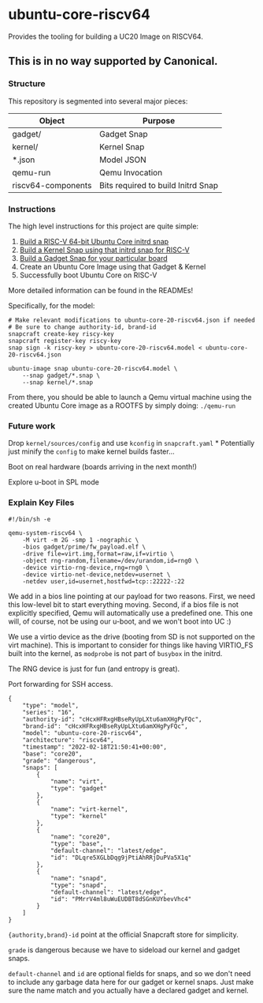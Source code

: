 # ubuntu-core-riscv64
Provides the tooling for building a UC20 Image on RISCV64.

## This is in no way supported by Canonical.


### Structure

This repository is segmented into several major pieces:

| Object             | Purpose                            |
|--------------------|------------------------------------|
| gadget/            | Gadget Snap                        |
| kernel/            | Kernel Snap                        |
| \*.json            | Model JSON                         |
| qemu-run           | Qemu Invocation                    |
| riscv64-components | Bits required to build Initrd Snap |


### Instructions

The high level instructions for this project are quite simple:
1) [Build a RISC-V 64-bit Ubuntu Core initrd snap](riscv64-components/README.md)
2) [Build a Kernel Snap using that initrd snap for RISC-V](kernel/README.md)
3) [Build a Gadget Snap for your particular board](gadget/README.md)
4) Create an Ubuntu Core Image using that Gadget & Kernel
5) Successfully boot Ubuntu Core on RISC-V

More detailed information can be found in the READMEs!

Specifically, for the model:

```
# Make relevant modifications to ubuntu-core-20-riscv64.json if needed
# Be sure to change authority-id, brand-id
snapcraft create-key riscy-key
snapcraft register-key riscy-key
snap sign -k riscy-key > ubuntu-core-20-riscv64.model < ubuntu-core-20-riscv64.json

ubuntu-image snap ubuntu-core-20-riscv64.model \
    --snap gadget/*.snap \
    --snap kernel/*.snap
```

From there, you should be able to launch a Qemu virtual machine using the
created Ubuntu Core image as a ROOTFS by simply doing:
`./qemu-run`


### Future work

Drop `kernel/sources/config` and use `kconfig` in `snapcraft.yaml`
    * Potentially just minify the `config` to make kernel builds faster...

Boot on real hardware (boards arriving in the next month!)

Explore u-boot in SPL mode


### Explain Key Files
```
#!/bin/sh -e

qemu-system-riscv64 \
    -M virt -m 2G -smp 1 -nographic \
    -bios gadget/prime/fw_payload.elf \
    -drive file=virt.img,format=raw,if=virtio \
    -object rng-random,filename=/dev/urandom,id=rng0 \
    -device virtio-rng-device,rng=rng0 \
    -device virtio-net-device,netdev=usernet \
    -netdev user,id=usernet,hostfwd=tcp::22222-:22
```

We add in a bios line pointing at our payload for two reasons. First, we need
this low-level bit to start everything moving. Second, if a bios file is not
explicitly specified, Qemu will automatically use a predefined one. This one
will, of course, not be using our u-boot, and we won't boot into UC :)

We use a virtio device as the drive (booting from SD is not supported on the
virt machine). This is important to consider for things like having VIRTIO_FS
built into the kernel, as `modprobe` is not part of `busybox` in the initrd.

The RNG device is just for fun (and entropy is great).

Port forwarding for SSH access.


```
{
    "type": "model",
    "series": "16",
    "authority-id": "cHcxHFRxgHBseRyUpLXtu6amXHgPyFQc",
    "brand-id": "cHcxHFRxgHBseRyUpLXtu6amXHgPyFQc",
    "model": "ubuntu-core-20-riscv64",
    "architecture": "riscv64",
    "timestamp": "2022-02-18T21:50:41+00:00",
    "base": "core20",
    "grade": "dangerous",
    "snaps": [
        {
            "name": "virt",
            "type": "gadget"
        },
        {
            "name": "virt-kernel",
            "type": "kernel"
        },
        {
            "name": "core20",
            "type": "base",
            "default-channel": "latest/edge",
            "id": "DLqre5XGLbDqg9jPtiAhRRjDuPVa5X1q"
        },
        {
            "name": "snapd",
            "type": "snapd",
            "default-channel": "latest/edge",
            "id": "PMrrV4ml8uWuEUDBT8dSGnKUYbevVhc4"
        }
    ]
}
```

`{authority,brand}-id` point at the official Snapcraft store for simplicity.

`grade` is dangerous because we have to sideload our kernel and gadget snaps.

`default-channel` and `id` are optional fields for snaps, and so we don't need
to include any garbage data here for our gadget or kernel snaps. Just make sure
the name match and you actually have a declared gadget and kernel.
